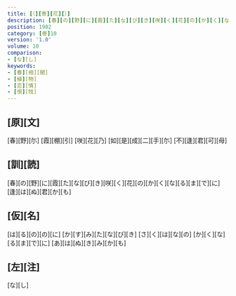 ```yaml
---
title: [（][寄][花][）]
description: [春][の][野][に][霞][た][な][び][き][咲][く][花][の][か][く][な][る][ま][で][に][逢][は][ぬ][君][か][も]
position: 1902
category: [巻]10
version: '1.0'
volume: 10
comparison:
- [な][し]
keywords:
- [春][相][聞]
- [植][物]
- [恋][情]
- [恨][牫]
---
```


## [原][文]

[春][野][尓] [霞][棚][引] [咲][花][乃] [如][是][成][二][手][尓] [不][逢][君][可][母]

## [訓][読]

[春][の][野][に][霞][た][な][び][き][咲][く][花][の][か][く][な][る][ま][で][に][逢][は][ぬ][君][か][も]

## [仮][名]

[は][る][の][の][に] [か][す][み][た][な][び][き] [さ][く][は][な][の] [か][く][な][る][ま][で][に] [あ][は][ぬ][き][み][か][も]

## [左][注]

[な][し]
